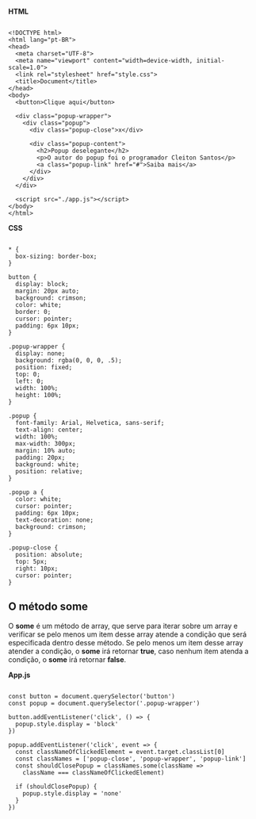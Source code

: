 **HTML**
~~~

<!DOCTYPE html>
<html lang="pt-BR">
<head>
  <meta charset="UTF-8">
  <meta name="viewport" content="width=device-width, initial-scale=1.0">
  <link rel="stylesheet" href="style.css">
  <title>Document</title>
</head>
<body>
  <button>Clique aqui</button>

  <div class="popup-wrapper">
    <div class="popup">
      <div class="popup-close">x</div>

      <div class="popup-content">
        <h2>Popup deselegante</h2>
        <p>O autor do popup foi o programador Cleiton Santos</p>
        <a class="popup-link" href="#">Saiba mais</a>
      </div>
    </div>
  </div>

  <script src="./app.js"></script>  
</body>
</html>
~~~

**CSS**
~~~

* {
  box-sizing: border-box;
}

button {
  display: block;
  margin: 20px auto;
  background: crimson;
  color: white;
  border: 0;
  cursor: pointer;
  padding: 6px 10px;
}

.popup-wrapper {
  display: none;
  background: rgba(0, 0, 0, .5);
  position: fixed;
  top: 0;
  left: 0;
  width: 100%;
  height: 100%;
}

.popup {
  font-family: Arial, Helvetica, sans-serif;
  text-align: center;
  width: 100%;
  max-width: 300px;
  margin: 10% auto;
  padding: 20px;
  background: white;
  position: relative;
}

.popup a {
  color: white;
  cursor: pointer;
  padding: 6px 10px;
  text-decoration: none;
  background: crimson;
}

.popup-close {
  position: absolute;
  top: 5px;
  right: 10px;
  cursor: pointer;
}
~~~

## O método some

O **some** é um método de array, que serve para iterar sobre um array e verificar se pelo menos um item desse array atende a condição que será especificada dentro desse método. Se pelo menos um item desse array atender a condição, o **some** irá retornar **true**, caso nenhum item atenda a condição, o **some** irá retornar **false**.


**App.js**
~~~

const button = document.querySelector('button')
const popup = document.querySelector('.popup-wrapper')

button.addEventListener('click', () => {
  popup.style.display = 'block'
})

popup.addEventListener('click', event => {
  const classNameOfClickedElement = event.target.classList[0]
  const classNames = ['popup-close', 'popup-wrapper', 'popup-link']
  const shouldClosePopup = classNames.some(className => 
    className === classNameOfClickedElement)

  if (shouldClosePopup) {
    popup.style.display = 'none'
  }
})
~~~
